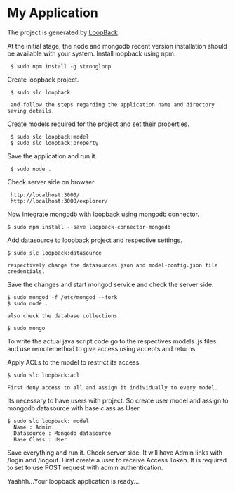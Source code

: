 # My Application

The project is generated by [LoopBack](http://loopback.io).

At the initial stage, the node and mongodb recent version installation should be available with your system.
Install loopback using npm.

     $ sudo npm install -g strongloop

Create loopback project.

     $ sudo slc loopback 

     and follow the steps regarding the application name and directory saving details.
    
Create models required for the project and set their properties.

     $ sudo slc loopback:model
     $ sudo slc loopback:property

Save the application and run it.

     $ sudo node .

Check server side on browser

     http://localhost:3000/
     http://localhost:3000/explorer/
     
Now integrate mongodb with loopback using mongodb connector.

    $ sudo npm install --save loopback-connector-mongodb

Add datasource to loopback project and respective settings.

    $ sudo slc loopback:datasource

    respectively change the datasources.json and model-config.json file credentials.
    
Save the changes and start mongod service and check the server side.

    $ sudo mongod -f /etc/mongod --fork
    $ sudo node .

    also check the database collections.

    $ sudo mongo
    
To write the actual java script code go to the respectives models .js files and 
use remotemethod to give access using accepts and returns.

Apply ACLs to the model to restrict its access.

    $ sudo slc loopback:acl

    First deny access to all and assign it individually to every model.
    
Its necessary to have users with project. So create user model and assign to mongodb datasource 
with base class as User.

    $ sudo slc loopback: model
      Name : Admin
      Datasource : Mongodb datasource
      Base Class : User
      
Save everything and run it. Check server side. It will have Admin links with /login and /logout.
First create a user to receive Access Token. It is required to set to use POST request with admin 
authentication.

Yaahhh...Your loopback application is ready....


    
    
    
    
    
    
     

     
     
     

